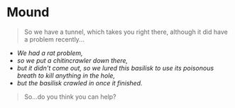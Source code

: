# Mound

> So we have a tunnel, which takes you right there, although it did have a problem recently...

- *We had a rat problem,*
- *so we put a chitincrawler down there,*
- *but it didn't come out, so we lured this basilisk to use its poisonous breath to kill anything in the hole,*
- *but the basilisk crawled in once it finished.*

> So...do you think you can help?
